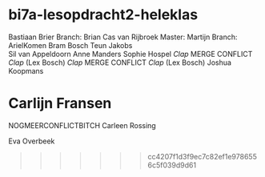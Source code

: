 # bi7a-lesopdracht2-heleklas
Bastiaan Brier
Branch: Brian
Cas van Rijbroek
Master: Martijn
Branch: ArielKomen
Bram Bosch
Teun Jakobs    
Sil van Appeldoorn
Anne Manders
Sophie Hospel
*Clap* MERGE CONFLICT *Clap* (Lex Bosch)
*Clap* MERGE CONFLICT *Clap* (Lex Bosch)
Joshua Koopmans

Carlijn Fransen
=======
NOGMEERCONFLICTBITCH
Carleen Rossing


Eva Overbeek
>>>>>>> cc4207f1d3f9ec7c82ef1e9786556c5f039d9d61
